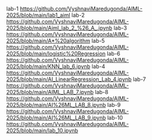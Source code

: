 lab-1 https://github.com/VyshnaviMaredugonda/AIML-2025/blob/main/lab1_aiml
lab-2 https://github.com/VyshnaviMaredugonda/AIML-2025/blob/main/Aiml_lab_2_%26_A_.ipynb
lab-3 https://github.com/VyshnaviMaredugonda/AIML-2025/blob/main/A*%20algorithm
lab-5 https://github.com/VyshnaviMaredugonda/AIML-2025/blob/main/logistic%20Regression
lab-6 https://github.com/VyshnaviMaredugonda/AIML-2025/blob/main/KNN_lab_6.ipynb
lab-4 https://github.com/VyshnaviMaredugonda/AIML-2025/blob/main/AI_LinearRegression_Lab_4.ipynb
lab-7 https://github.com/VyshnaviMaredugonda/AIML-2025/blob/main/AIML_LAB_7.ipynb
lab-8 https://github.com/VyshnaviMaredugonda/AIML-2025/blob/main/AI%26ML_LAB_8.ipynb
lab-9 https://github.com/VyshnaviMaredugonda/AIML-2025/blob/main/AI%26ML_LAB_9.ipynb
lab-10 https://github.com/VyshnaviMaredugonda/AIML-2025/blob/main/lab_10.ipynb
